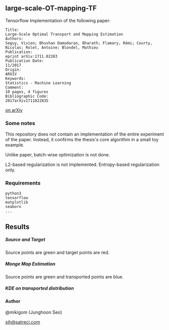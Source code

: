 ## large-scale-OT-mapping-TF

Tensorflow Implementation of the following paper:
```
Title:	
Large-Scale Optimal Transport and Mapping Estimation
Authors:	
Seguy, Vivien; Bhushan Damodaran, Bharath; Flamary, Rémi; Courty, Nicolas; Rolet, Antoine; Blondel, Mathieu
Publication:	
eprint arXiv:1711.02283
Publication Date:	
11/2017
Origin:	
ARXIV
Keywords:	
Statistics - Machine Learning
Comment:	
10 pages, 4 figures
Bibliographic Code:	
2017arXiv171102283S
```
[on arXiv](https://arxiv.org/abs/1711.02283)

### Some notes

This repository does not contain an implementation of the entire experiment of the paper. Instead,
it confirms the thesis's core algorithm in a small toy example.

Unlike paper, batch-wise optimization is not done.

L2-based regularization is not implemented. Entropy-based regularization only.

### Requirements
```
python3
tensorflow
matplotlib
seaborn
...
```

## Results

##### Source and Target
Source points are green and target points are red.

##### Monge Map Estimation
Source points are green and transported points are blue.

##### KDE on transported distribution

#### Author
@mikigom (Junghoon Seo)

sjh@satreci.com